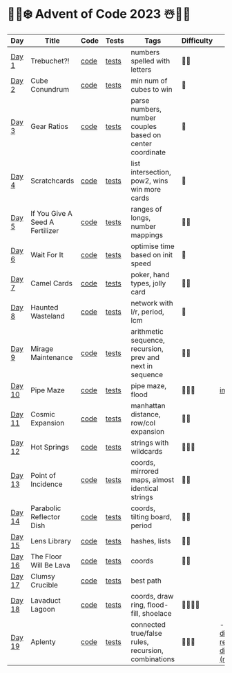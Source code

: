 # 🎅🎄❄️ Advent of Code 2023 ☃️🎁🦌

| Day                                            | Title                           | Code                   | Tests                                                      | Tags                                                      | Difficulty | Visual                                                                                                        |
|------------------------------------------------|---------------------------------|------------------------|------------------------------------------------------------|-----------------------------------------------------------|------------|---------------------------------------------------------------------------------------------------------------|
| [Day 1](https://adventofcode.com/2023/day/1)   | Trebuchet?!                     | [code](day01/Day1.kt)  | [tests](../../../test/kotlin/aoc2023/day01/Day1KtTest.kt)  | numbers spelled with letters                              | 🍪🍪       |                                                                                                               |
| [Day 2](https://adventofcode.com/2023/day/2)   | Cube Conundrum                  | [code](day02/Day2.kt)  | [tests](../../../test/kotlin/aoc2023/day02/Day2KtTest.kt)  | min num of cubes to win                                   | 🍪️        |                                                                                                               |
| [Day 3](https://adventofcode.com/2023/day/3)   | Gear Ratios                     | [code](day03/Day3.kt)  | [tests](../../../test/kotlin/aoc2023/day03/Day3KtTest.kt)  | parse numbers, number couples based on center coordinate  | 🍪️        |                                                                                                               |
| [Day 4](https://adventofcode.com/2023/day/4)   | Scratchcards                    | [code](day04/Day4.kt)  | [tests](../../../test/kotlin/aoc2023/day04/Day4KtTest.kt)  | list intersection, pow2, wins win more cards              | 🍪         |                                                                                                               |
| [Day 5](https://adventofcode.com/2023/day/5)   | If You Give A Seed A Fertilizer | [code](day05/Day5.kt)  | [tests](../../../test/kotlin/aoc2023/day05/Day5KtTest.kt)  | ranges of longs, number mappings                          | 🍪🍪       |                                                                                                               |
| [Day 6](https://adventofcode.com/2023/day/6)   | Wait For It                     | [code](day06/Day6.kt)  | [tests](../../../test/kotlin/aoc2023/day06/Day6KtTest.kt)  | optimise time based on init speed                         | 🍪         |                                                                                                               |
| [Day 7](https://adventofcode.com/2023/day/7)   | Camel Cards                     | [code](day07/Day7.kt)  | [tests](../../../test/kotlin/aoc2023/day07/Day7KtTest.kt)  | poker, hand types, jolly card                             | 🍪🍪       |                                                                                                               |
| [Day 8](https://adventofcode.com/2023/day/8)   | Haunted Wasteland               | [code](day08/Day8.kt)  | [tests](../../../test/kotlin/aoc2023/day08/Day8KtTest.kt)  | network with l/r, period, lcm                             | 🍪         |                                                                                                               |
| [Day 9](https://adventofcode.com/2023/day/9)   | Mirage Maintenance              | [code](day09/Day9.kt)  | [tests](../../../test/kotlin/aoc2023/day09/Day9KtTest.kt)  | arithmetic sequence, recursion, prev and next in sequence | 🍪🍪       |                                                                                                               |
| [Day 10](https://adventofcode.com/2023/day/10) | Pipe Maze                       | [code](day10/Day10.kt) | [tests](../../../test/kotlin/aoc2023/day10/Day10KtTest.kt) | pipe maze, flood                                          | 🍪🍪🍪     | [image](day10/render/day10.webp)                                                                              |
| [Day 11](https://adventofcode.com/2023/day/11) | Cosmic Expansion                | [code](day11/Day11.kt) | [tests](../../../test/kotlin/aoc2023/day11/Day11KtTest.kt) | manhattan distance, row/col expansion                     | 🍪🍪       |                                                                                                               |
| [Day 12](https://adventofcode.com/2023/day/12) | Hot Springs                     | [code](day12/Day12.kt) | [tests](../../../test/kotlin/aoc2023/day12/Day12KtTest.kt) | strings with wildcards                                    | 🍪🍪🍪     |                                                                                                               |
| [Day 13](https://adventofcode.com/2023/day/13) | Point of Incidence              | [code](day13/Day13.kt) | [tests](../../../test/kotlin/aoc2023/day13/Day13KtTest.kt) | coords, mirrored maps, almost identical strings           | 🍪🍪️      |                                                                                                               |
| [Day 14](https://adventofcode.com/2023/day/14) | Parabolic Reflector Dish        | [code](day14/Day14.kt) | [tests](../../../test/kotlin/aoc2023/day14/Day14KtTest.kt) | coords, tilting board, period                             | 🍪🍪️      |                                                                                                               |
| [Day 15](https://adventofcode.com/2023/day/15) | Lens Library                    | [code](day15/Day15.kt) | [tests](../../../test/kotlin/aoc2023/day15/Day15KtTest.kt) | hashes, lists                                             | 🍪🍪️      |                                                                                                               |
| [Day 16](https://adventofcode.com/2023/day/16) | The Floor Will Be Lava          | [code](day16/Day16.kt) | [tests](../../../test/kotlin/aoc2023/day16/Day16KtTest.kt) | coords                                                    | 🍪🍪️      |                                                                                                               |
| [Day 17](https://adventofcode.com/2023/day/17) | Clumsy Crucible                 | [code](day17/Day17.kt) | [tests](../../../test/kotlin/aoc2023/day17/Day17KtTest.kt) | best path                                                 |            |                                                                                                               |
| [Day 18](https://adventofcode.com/2023/day/18) | Lavaduct Lagoon                 | [code](day18/Day18.kt) | [tests](../../../test/kotlin/aoc2023/day18/Day18KtTest.kt) | coords, draw ring, flood-fill, shoelace                   | 🍪🍪️🍪🍪  |                                                                                                               |
| [Day 19](https://adventofcode.com/2023/day/19) | Aplenty                         | [code](day19/Day19.kt) | [tests](../../../test/kotlin/aoc2023/day19/Day19KtTest.kt) | connected true/false rules, recursion, combinations       | 🍪🍪️🍪    | - [test input diagram](day19/render/testInput.png) - [real input diagram (monstrous)](day19/render/input.png) |

[//]: # (| [Day 20]&#40;https://adventofcode.com/2023/day/20&#41; | Grove Positioning System | [code]&#40;day20/Day20.kt&#41; | [tests]&#40;../../../test/kotlin/aoc2023/day20/Day20KtTest.kt&#41; | continuous list, move fw and bw    | 🍪🍪️🍪️🍪️ | <img src="day20/pics/day20.webp" alt="Day 20 - meme" width="200"/>                                                                                                                                                                                                                                                                                                                         |)

[//]: # (| [Day 21]&#40;https://adventofcode.com/2023/day/21&#41; | Monkey Math              | [code]&#40;day21/Day21.kt&#41; | [tests]&#40;../../../test/kotlin/aoc2023/day21/Day21KtTest.kt&#41; | math with recursion                | 🍪🍪️       | <img src="day21/notes/day21_1.png" alt="Day 21 - meme 1" width="200"/>                                                                                                                                                                                                                                                                                                                     |)

[//]: # (| [Day 22]&#40;https://adventofcode.com/2023/day/22&#41; | Monkey Map               | [code]&#40;day22/Day22.kt&#41; | [tests]&#40;../../../test/kotlin/aoc2023/day22/Day22KtTest.kt&#41; | 2d map of a cube, move to sides    | 🍪🍪️🍪️    | <img src="day22/notes/day22.jpg" alt="Day 22 - meme" width="240"/>                                                                                                                                                                                                                                                                                                                         |)

[//]: # (| [Day 23]&#40;https://adventofcode.com/2023/day/23&#41; | Unstable Diffusion       | [code]&#40;day23/Day23.kt&#41; | [tests]&#40;../../../test/kotlin/aoc2023/day23/Day23KtTest.kt&#41; | coords, elfs moving NSWE           | 🍪🍪️🍪️    |                                                                                                                                                                                                                                                                                                                                                                                            |)

[//]: # (| [Day 24]&#40;https://adventofcode.com/2023/day/24&#41; | Blizzard Basin           | [code]&#40;day24/Day24.kt&#41; | [tests]&#40;../../../test/kotlin/aoc2023/day24/Day24KtTest.kt&#41; | blizzards moving, bfs              | 🍪🍪️🍪️    |                                                                                                                                                                                                                                                                                                                                                                                            |)

[//]: # (| [Day 25]&#40;https://adventofcode.com/2023/day/25&#41; | Full of Hot Air          | [code]&#40;day25/Day25.kt&#41; | [tests]&#40;../../../test/kotlin/aoc2023/day25/Day25KtTest.kt&#41; | Sea cucumbers moving linearly      | 🍪🍪️🍪️    |                                                                                                                                                                                                                                                                                                                                                                                            |)
